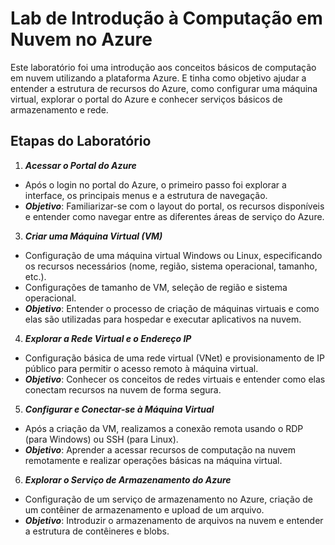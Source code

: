 # Lab de Introdução à Computação em Nuvem no Azure
Este laboratório foi uma introdução aos conceitos básicos de computação em nuvem utilizando a plataforma Azure. E tinha como objetivo ajudar a entender a estrutura de recursos do Azure, como configurar uma máquina virtual, explorar o portal do Azure e conhecer serviços básicos de armazenamento e rede.

## Etapas do Laboratório
1. ***Acessar o Portal do Azure***
 - Após o login no portal do Azure, o primeiro passo foi explorar a interface, os principais menus e a estrutura de navegação.
 - ***Objetivo***: Familiarizar-se com o layout do portal, os recursos disponíveis e entender como navegar entre as diferentes áreas de serviço do Azure.
3. ***Criar uma Máquina Virtual (VM)***
 - Configuração de uma máquina virtual Windows ou Linux, especificando os recursos necessários (nome, região, sistema operacional, tamanho, etc.).
 - Configurações de tamanho de VM, seleção de região e sistema operacional.
 - ***Objetivo***: Entender o processo de criação de máquinas virtuais e como elas são utilizadas para hospedar e executar aplicativos na nuvem.
4. ***Explorar a Rede Virtual e o Endereço IP***
 - Configuração básica de uma rede virtual (VNet) e provisionamento de IP público para permitir o acesso remoto à máquina virtual.
 - ***Objetivo***: Conhecer os conceitos de redes virtuais e entender como elas conectam recursos na nuvem de forma segura.
5. ***Configurar e Conectar-se à Máquina Virtual***
 - Após a criação da VM, realizamos a conexão remota usando o RDP (para Windows) ou SSH (para Linux).
 - ***Objetivo***: Aprender a acessar recursos de computação na nuvem remotamente e realizar operações básicas na máquina virtual.
6. ***Explorar o Serviço de Armazenamento do Azure***
 - Configuração de um serviço de armazenamento no Azure, criação de um contêiner de armazenamento e upload de um arquivo.
 - ***Objetivo***: Introduzir o armazenamento de arquivos na nuvem e entender a estrutura de contêineres e blobs.
